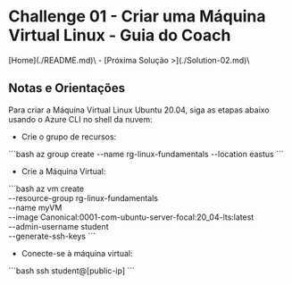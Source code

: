 
# Challenge 01 - Criar uma Máquina Virtual Linux - Guia do Coach 

\[Home](./README.md)\ - \[Próxima Solução >](./Solution-02.md)\

## Notas e Orientações
 
Para criar a Máquina Virtual Linux Ubuntu 20.04, siga as etapas abaixo usando o Azure CLI no shell da nuvem:

- Crie o grupo de recursos:

\```bash
az group create --name rg-linux-fundamentals --location eastus
\```

- Crie a Máquina Virtual:

\```bash
az vm create \
  --resource-group rg-linux-fundamentals \
  --name myVM \
  --image Canonical:0001-com-ubuntu-server-focal:20_04-lts:latest \
  --admin-username student \
  --generate-ssh-keys
\```

- Conecte-se à máquina virtual:

\```bash
ssh student@[public-ip]
\```

